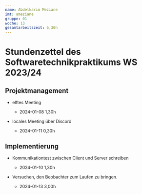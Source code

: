 ```yaml
---
name: Abdelkarim Meziane
imt: ameziane
gruppe: 01
woche: 13
gesamtarbeitszeit: 6,30h
---
```



# Stundenzettel des Softwaretechnikpraktikums WS 2023/24

## Projektmanagement
- elftes Meeting
    - 2024-01-08 1,30h

- locales Meeting über Discord
    - 2024-01-11 0,30h

## Implementierung
- Kommunikationtest zwischen Client und Server schreiben
    - 2024-01-10 1,30h

- Versuchen, den Beobachter zum Laufen zu bringen.
    - 2024-01-13 3,00h
